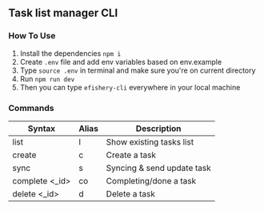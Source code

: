 ## Task list manager CLI

### How To Use

1. Install the dependencies `npm i`
2. Create `.env` file and add env variables based on env.example
3. Type `source .env` in terminal and make sure you're on current directory
4. Run `npm run dev`
5. Then you can type `efishery-cli` everywhere in your local machine

### Commands

| Syntax          | Alias | Description                |
| --------------- | ----- | -------------------------- |
| list            | l     | Show existing tasks list   |
| create          | c     | Create a task              |
| sync            | s     | Syncing & send update task |
| complete <\_id> | co    | Completing/done a task     |
| delete <\_id>   | d     | Delete a task              |
